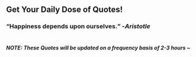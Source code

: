 ## Get Your Daily Dose of Quotes!
### <q>Happiness depends upon ourselves.</q> -<em>Aristotle</em> <br><br>
##### NOTE: These Quotes will be updated on a frequency basis of 2-3 hours ~
